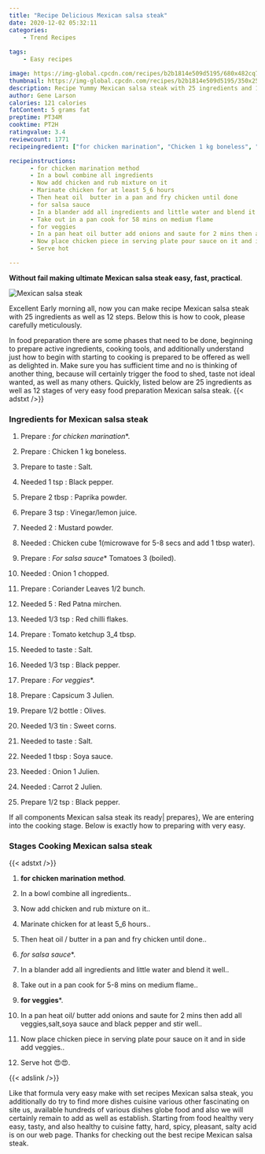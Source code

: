 ```yaml
---
title: "Recipe Delicious Mexican salsa steak"
date: 2020-12-02 05:32:11
categories:
    - Trend Recipes
    
tags:
    - Easy recipes

image: https://img-global.cpcdn.com/recipes/b2b1814e509d5195/680x482cq70/mexican-salsa-steak-recipe-main-photo.jpg
thumbnail: https://img-global.cpcdn.com/recipes/b2b1814e509d5195/350x250cq70/mexican-salsa-steak-recipe-main-photo.jpg
description: Recipe Yummy Mexican salsa steak with 25 ingredients and 12 stages of easy cooking.
author: Gene Larson
calories: 121 calories
fatContent: 5 grams fat
preptime: PT34M
cooktime: PT2H
ratingvalue: 3.4
reviewcount: 1771
recipeingredient: ["for chicken marination", "Chicken 1 kg boneless", "to tasteSalt", "1 tspBlack pepper", "2 tbspPaprika powder", "3 tspVinegarlemon juice", "2Mustard powder", "Chicken cube 1microwave for 58 secs and add 1 tbsp water", "For salsa sauce Tomatoes 3 boiled", "Onion 1 chopped", "Coriander Leaves 12 bunch", "5Red Patna mirchen", "1/3 tspRed chilli flakes", "Tomato ketchup 3_4 tbsp", "to tasteSalt", "1/3 tspBlack pepper", "For veggies", "Capsicum 3 Julien", "1/2 bottleOlives", "1/3 tinSweet corns", "to tasteSalt", "1 tbspSoya sauce", "Onion 1 Julien", "Carrot 2 Julien", "1/2 tspBlack pepper"]

recipeinstructions: 
      - for chicken marination method 
      - In a bowl combine all ingredients 
      - Now add chicken and rub mixture on it 
      - Marinate chicken for at least 5_6 hours 
      - Then heat oil  butter in a pan and fry chicken until done 
      - for salsa sauce 
      - In a blander add all ingredients and little water and blend it well 
      - Take out in a pan cook for 58 mins on medium flame 
      - for veggies 
      - In a pan heat oil butter add onions and saute for 2 mins then add all veggiessaltsoya sauce and black pepper and stir well 
      - Now place chicken piece in serving plate pour sauce on it and in side add veggies 
      - Serve hot 

---
```




**Without fail making ultimate Mexican salsa steak easy, fast, practical**. 


![Mexican salsa steak](https://img-global.cpcdn.com/recipes/b2b1814e509d5195/680x482cq70/mexican-salsa-steak-recipe-main-photo.jpg "Mexican salsa steak")




Excellent Early morning all, now you can make recipe Mexican salsa steak with 25 ingredients as well as 12 steps. Below this is how to cook, please carefully meticulously.

In food preparation there are some phases that need to be done, beginning to prepare active ingredients, cooking tools, and additionally understand just how to begin with starting to cooking is prepared to be offered as well as delighted in. Make sure you has sufficient time and no is thinking of another thing, because will certainly trigger the food to shed, taste not ideal wanted, as well as many others. Quickly, listed below are 25 ingredients as well as 12 stages of very easy food preparation Mexican salsa steak.
{{< adstxt />}}

### Ingredients for Mexican salsa steak


1. Prepare  : *for chicken marination**.

1. Prepare  : Chicken 1 kg boneless.

1. Prepare to taste : Salt.

1. Needed 1 tsp : Black pepper.

1. Prepare 2 tbsp : Paprika powder.

1. Prepare 3 tsp : Vinegar/lemon juice.

1. Needed 2 : Mustard powder.

1. Needed  : Chicken cube 1(microwave for 5-8 secs and add 1 tbsp water).

1. Prepare  : *For salsa sauce** Tomatoes 3 (boiled).

1. Needed  : Onion 1 chopped.

1. Prepare  : Coriander Leaves 1/2 bunch.

1. Needed 5 : Red Patna mirchen.

1. Needed 1/3 tsp : Red chilli flakes.

1. Prepare  : Tomato ketchup 3_4 tbsp.

1. Needed to taste : Salt.

1. Needed 1/3 tsp : Black pepper.

1. Prepare  : *For veggies**.

1. Prepare  : Capsicum 3 Julien.

1. Prepare 1/2 bottle : Olives.

1. Needed 1/3 tin : Sweet corns.

1. Needed to taste : Salt.

1. Needed 1 tbsp : Soya sauce.

1. Needed  : Onion 1 Julien.

1. Needed  : Carrot 2 Julien.

1. Prepare 1/2 tsp : Black pepper.



If all components Mexican salsa steak its ready| prepares}, We are entering into the cooking stage. Below is exactly how to preparing with very easy.

### Stages Cooking Mexican salsa steak

{{< adstxt />}}


1. **for chicken marination method**.



1. In a bowl combine all ingredients..



1. Now add chicken and rub mixture on it..



1. Marinate chicken for at least 5_6 hours..



1. Then heat oil / butter in a pan and fry chicken until done..



1. *for salsa sauce**.



1. In a blander add all ingredients and little water and blend it well..



1. Take out in a pan cook for 5-8 mins on medium flame..



1. **for veggies***.



1. In a pan heat oil/ butter add onions and saute for 2 mins then add all veggies,salt,soya sauce and black pepper and stir well..



1. Now place chicken piece in serving plate pour sauce on it and in side add veggies..



1. Serve hot 😍😍.





{{< adslink />}}

Like that formula very easy make with set recipes Mexican salsa steak, you additionally do try to find more dishes cuisine various other fascinating on site us, available hundreds of various dishes globe food and also we will certainly remain to add as well as establish. Starting from food healthy very easy, tasty, and also healthy to cuisine fatty, hard, spicy, pleasant, salty acid is on our web page. Thanks for checking out the best recipe Mexican salsa steak.
